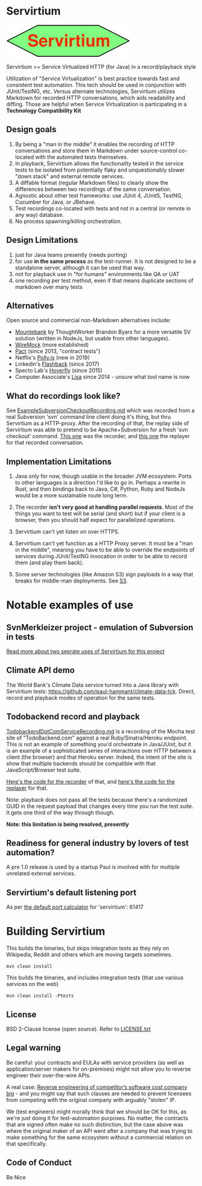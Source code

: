 # Servirtium

![](Servirtium.svg?raw=true&sanitize=true)

Servirtium == Service Virtualized HTTP (for Java) in a record/playback style

Utilization of "Service Virtualization" is best practice towards fast and 
consistent test automation. This tech should be used in conjunction with 
JUnit/TestNG, etc.  Versus alternate technologies, Servirtium utilizes Markdown
for recorded HTTP conversations, which aids readability and diffing. Those are
helpful when Service Virtualization is participating in a **Technology Compatibility Kit**

## Design goals 

1. By being a "man in the middle" it enables the recording of HTTP conversations and store them in Markdown under 
source-control co-located with the automated tests themselves. 
2. In playback, Servirtium allows the functionality tested in the service tests to be isolated from potentially flaky 
and unquestionably slower "down stack" and external remote services.
3. A diffable format (regular Markdown files) to clearly show the differences between two recordings of the same 
conversation.
4. Agnostic about other test frameworks: use JUnit 4, JUnit5, TestNG, Cucumber for Java, or JBehave.
5. Test recordings co-located with tests and not in a central (or remote in any way) database.
6. No process spawning/killing orchestration.


## Design Limitations

1. just for Java teams presently (needs porting)
2. for use **in the same process** as the test-runner. It is not designed to be a 
standalone server, although it can be used that way.
3. not for playback use in "for humans" environments like QA or UAT
4. one recording per test method, even if that means duplicate sections of markdown over many tests

## Alternatives

Open source and commercial non-Markdown alternatives include: 

* [Mountebank](http://mbtest.org) by ThoughtWorker Brandon Byars for a more versatile SV solution (written in NodeJs, but usable 
from other languages).
* [WireMock](http://wiremock.org/) (more established)
* [Pact](https://docs.pact.io/) (since 2013, "contract tests")
* Netflix's [Polly.js](https://github.com/Netflix/pollyjs/) (new in 2019)
* Linkedin's [Flashback](https://github.com/linkedin/flashback) (since 2017)
* Specto Lab's [Hoverfly](https://hoverfly.io/) (since 2015)
* Computer Associate's [Lisa](https://www.ca.com/gb/products/ca-service-virtualization.html) since 2014 - unsure what tool name is now

## What do recordings look like?

See [ExampleSubversionCheckoutRecording.md](https://github.com/paul-hammant/servirtium/blob/master/src/test/resources/ExampleSubversionCheckoutRecording.md) 
which was recorded from a real Subversion 'svn' command line client doing it's thing, but 
thru Servirtium as a HTTP-proxy. After the recording of that, the replay side of Servirtium was able 
to pretend to be Apache+Subversion for a fresh 'svn checkout' command. 
[This one](https://github.com/paul-hammant/servirtium/blob/master/src/test/java/com/paulhammant/servirtium/SubversionCheckoutRecorderMain.java) 
was the recorder, and [this one](https://github.com/paul-hammant/servirtium/blob/master/src/test/java/com/paulhammant/servirtium/SubversionCheckoutReplayerMain.java) 
the replayer for that recorded conversation.

## Implementation Limitations

1. Java only for now, though usable in the broader JVM ecosystem. Ports to other languages 
is a direction I'd like to go in. Perhaps a rewrite in Rust, and then bindings back to Java, C#, 
Python, Ruby and NodeJs would be a more sustainable route long term.

2. The recorder **isn't very good at handling parallel requests**. Most of the 
things you want to test will be serial (and  short) but if your client is a browser, 
then you should half expect for parallelized operations.

3. Servirtium can't yet listen on over HTTPS.

4. Servirtium can't yet function as a HTTP Proxy server. It must be a "man in the middle", 
meaning you have to be able to override the endpoints of services during JUnit/TestNG invocation 
in order to be able to record them (and play them back).
 
5. Some server technologies (like Amazon S3) sign payloads in a way that breaks for middle-man 
deployments. See [S3](https://github.com/paul-hammant/servirtium/wiki/S3).
 
# Notable examples of use

## SvnMerkleizer project - emulation of Subversion in tests

[Read more about two seprate uses of Servirtium for this project](docs/SvnMerkleizer_More_Info.md)

## Climate API demo

The World Bank's Climate Data service turned into a Java library with Servirtium tests: 
https://github.com/paul-hammant/climate-data-tck. Direct, record and playback modes of 
operation for the same tests.

## Todobackend record and playback

[TodobackendDotComServiceRecording.md](https://github.com/paul-hammant/servirtium/blob/master/src/test/resources/TodobackendDotComServiceRecording.md) 
is a recording of the Mocha test site of "TodoBackend.com" against a real Ruby/Sinatra/Heroku 
endpoint. This is not an example of something you'd orchestrate in Java/JUnit, but it is 
an example of a sophisticated series of interactions over HTTP between a client (the browser) 
and that Heroku server. Indeed, the intent of the site is show that multiple backends should be
compatible with that JavaScript/Browser test suite.

[Here's the code for the recorder](https://github.com/paul-hammant/servirtium/blob/master/src/test/java/com/paulhammant/servirtium/SubversionCheckoutRecorderMain.java) 
of that, and [here's the code for the replayer](https://github.com/paul-hammant/servirtium/blob/master/src/test/java/com/paulhammant/servirtium/SubversionCheckoutReplayerMain.java)
for that.  

Note: playback does not pass all the tests because there's a randomized GUID in the request 
payload that changes every time you run the test suite. It gets one third of the way through though.

**Note: this limitation is being resolved, presently**

## Readiness for general industry by lovers of test automation?

A pre 1.0 release is used by a startup Paul is involved with for multiple unrelated external services.

## Servirtium's default listening port

As per [the default port calculator](https://paul-hammant.github.io/default-port-calculator/#servirtium) for 'servirtium': 61417 

# Building Servirtium

This builds the binaries, but skips integration tests as they rely on Wikipedia, Reddit 
and others which are moving targets sometimes.

```
mvn clean install
```

This builds the binaries, and includes integration tests (that use various services on the web)

```
mvn clean install -Ptests
```

## License

BSD 2-Clause license (open source). Refer to [LICENSE.txt](/paul-hammant/servirtium/blob/master/LICENSE.txt)

## Legal warning

Be careful: your contracts and EULAs with service providers 
(as well as application/server makers for on-premises) might not allow you to 
reverse engineer their over-the-wire APIs.  

A real case: [Reverse engineering of competitor’s software cost company big](http://blog.internetcases.com/2017/10/24/reverse-engineering-of-competitors-software-cost-company-big/) - and you might say that such clauses are needed to prevent licensees from competing with the original company with arguably "stolen" IP. 

We (test engineers) might morally think that we should be OK for this, as we're just doing it for 
test-automation purposes. No matter, the contracts that are signed often make no such distinction, but 
the case above was where the original maker of an API went after a company that was trying to make 
something for the same ecosystem without a commercial relation on that specifically.

## Code of Conduct

Be Nice
